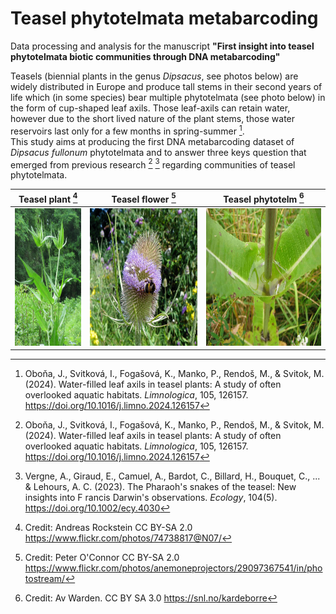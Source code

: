 # Teasel phytotelmata metabarcoding

Data processing and analysis for the manuscript **"First insight into teasel phytotelmata biotic communities through DNA metabarcoding"**  
  
Teasels (biennial plants in the genus *Dipsacus*, see photos below) are widely distributed in Europe and produce tall stems in their second years of life which (in some species) bear multiple phytotelmata (see photo below) in the form of cup-shaped leaf axils. Those leaf-axils can retain water, however due to the short lived nature of the plant stems, those water reservoirs last only for a few months in spring-summer [^1].  
This study aims at producing the first DNA metabarcoding dataset of *Dipsacus fullonum* phytotelmata and to answer three keys question that emerged from previous research [^1] [^2] regarding communities of teasel phytotelmata.  


| Teasel plant  [^3] | Teasel flower [^4] | Teasel phytotelm [^5] |
| ------------- | ------------- | ------------- |
|<img src="images/Image_dipsacus_3.jpg" height ="220">|<img src="images/Image_dipsacus_1.jpg" height ="220">|<img src="images/Image_dipsacus_2.jpg" height ="220">|




[^1]: Oboňa, J., Svitková, I., Fogašová, K., Manko, P., Rendoš, M., & Svitok, M. (2024). Water-filled leaf axils in teasel plants: A study of often overlooked aquatic habitats. *Limnologica*, 105, 126157. https://doi.org/10.1016/j.limno.2024.126157
[^2]: Vergne, A., Giraud, E., Camuel, A., Bardot, C., Billard, H., Bouquet, C., ... & Lehours, A. C. (2023). The Pharaoh's snakes of the teasel: New insights into F rancis Darwin's observations. *Ecology*, 104(5). https://doi.org/10.1002/ecy.4030
[^3]: Credit: Andreas Rockstein CC BY-SA 2.0 https://www.flickr.com/photos/74738817@N07/  
[^4]: Credit: Peter O'Connor CC BY-SA 2.0 https://www.flickr.com/photos/anemoneprojectors/29097367541/in/photostream/  
[^5]: Credit: Av Warden. CC BY SA 3.0 https://snl.no/kardeborre  